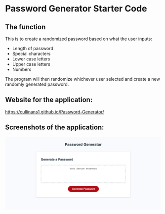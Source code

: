 # Password Generator Starter Code

## The function 

  This is to create a randomized password based on what the user inputs:

  * Length of password
  * Special characters
  * Lower case letters
  * Upper case letters
  * Numbers

The program will then randomize whichever user selected and create a new randomly generated password.

## Website for the application: 

  https://cullinans1.github.io/Password-Generator/

## Screenshots of the application: 

  ![](/images/screenshot.png)



